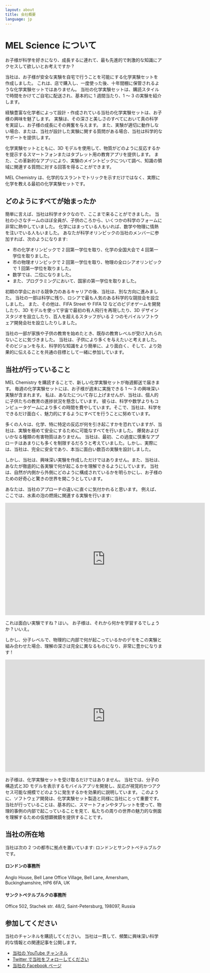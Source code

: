 ```yaml
---
layout: about
title: 会社概要
language: jp
---
```


# MEL Science について

お子様が科学を好きになり、成長するに連れて、最も先進的で刺激的な知識にアクセスして欲しいとお考えですか ?

当社は、お子様が安全な実験を自宅で行うことを可能にする化学実験セットを作成しました。 これは、店で購入し、一度使った後、十年間棚に保管されるような化学実験セットではありません。 当社の化学実験セットは、購読スタイルで時間をかけてご自宅に配送され、基本的に 1 週間当たり、1 ～ 3 の実験を紹介します。

経験豊富な化学者によって設計・作成されている当社の化学実験セットは、お子様の興味を魅了します。 実験は、その深さと美しさのすべてにおいて真の科学を実証し、お子様の成長にその興奮を与えます。 また、実験が適切に動作しない場合、または、当社が設計した実験に関する質問がある場合、当社は科学的なサポートを提供します。

化学実験セットとともに、3D モデルを使用して、物質がどのように反応するかを提示するスマートフォンまたはタブレット用の教育アプリを提供します。 また、この革新的なアプリにより、実験のメイントピックについて調べ、知識の領域に関連する質問に対する回答を得ることができます。

MEL Chemistry は、化学的なスラントでトリックを示すだけではなく、実際に化学を教える最初の化学実験セットです。

## どのようにすべてが始まったか
簡単に言えば、当社は科学オタクなので、ここまで来ることができました。 当社の小さなチームのほぼ全員が、子供のころから、いくつかの科学のフォームに非常に熱中していました。 化学にはまっている人もいれば、数学や物理に情熱を注いでいる人もいました。 あなたが科学オリンピックの当社のメンバーに参加すれば、次のようになります:

* 市の化学オリンピックで 2 回第一学位を取り、化学の全国大会で 4 回第一学位を取りました。
* 市の物理オリンピックで 2 回第一学位を取り、物理の全ロシアオリンピックで 1 回第一学位を取りました。
* 数学では、二位になりました。
* また、プログラミングにおいて、国家の第一学位を取りました。

初期の学会における競争力のあるキャリアの後、当社は、別な方向に進みました。 当社の一部は科学に残り、ロシアで最も人気のある科学的な競技会を設立しました。 また、その他は、FIFA Street や FIFA 12 などのビデオゲームを開発したり、3D モデルを使って宇宙で最初の有人飛行を再現したり、3D デザインスタジオを設立したり、百人を超えるスタッフがいる 2 つのモバイルソフトウェア開発会社を設立したりしました。

当社の一部が家族や子供の教育を始めたとき、既存の教育レベルが受け入れられないことに気づきました。 当社は、子供により多くを与えたいと考えました。 そのビジョンを与え、科学的な知識をより簡単に、より面白く、そして、より効果的に伝えることを共通の目標として一緒に参加しています。

## 当社が行っていること

MEL Chemistry を購読することで、新しい化学実験セットが毎週郵送で届きます。 毎週の化学実験セットには、お子様が週末に実施できる 1 ～ 3 の興味深い実験が含まれます。 私は、あなたについて存じ上げませんが、当社は、個人的に子供たちの教育の進捗状況を懸念しています。 彼らは、科学や数学よりもコンピュータゲームにより多くの時間を費やしています。そこで、当社は、科学をできるだけ面白く、魅力的にするようにすべてを行うことに努めています。

多くの人々は、化学、特に特定の反応が何を引き起こすかを恐れていますが、当社は、実験を極めて安全にするために可能なすべてを行いました。 爆発およびいかなる種類の有害物質はありません。 当社は、最初、この過度に慎重なアプローチはあまりにも多くを制限するだろうと考えていました。しかし、実際には、当社は、完全に安全であり、本当に面白い数百の実験を設計しました。

しかし、当社は、興味深い実験を作成しただけではありません。また、当社は、あなたが徹底的に各実験で何が起こるかを理解できるようにしています。 当社は、自然が内側から外側にどのように構成されているかを明らかにし、お子様のための好奇心と驚きの世界を開こうとしています。

あなたは、当社のアプローチの違いに直ぐに気付かれると思います。 例えば、ここでは、水素の泡の燃焼に関連する実験を行います:

<iframe width="640" height="360" src="http://www.youtube.com/embed/RuXXLjpc67c?rel=0" frameborder="0" allowfullscreen></iframe>
<br>

これは面白い実験ですね ? はい。 お子様は、それから何かを学習するでしょうか ? いいえ。

しかし、分子レベルで、物理的に内部で何が起こっているかのデモをこの実験と組み合わせた場合、理解の深さは完全に異なるものになり、非常に豊かになります !

<iframe width="640" height="360" src="http://www.youtube.com/embed/YuqA_uojSJ4?rel=0" frameborder="0" allowfullscreen></iframe>
<br>

お子様は、化学実験セットを受け取るだけではありません。 当社では、分子の構造式と3D モデルを表示するモバイルアプリを開発し、反応が視覚的かつアクセス可能な規模でどのように発生するかを効果的に説明しています。 このように、ソフトウェア開発は、化学実験セット製造と同様に当社にとって重要です。 当社が行っていることは、基本的に、スマートフォンやタブレットを使って、物理的事例の内部で起こっていることを見て、私たちの周りの世界の魅力的な側面を理解するための仮想顕微鏡を提供することです。

## 当社の所在地

当社は次の 2 つの都市に拠点を置いています: ロンドンとサンクトペテルブルクです。

#### ロンドンの事務所
Anglo House, Bell Lane Office Village, Bell Lane, Amersham, Buckinghamshire, HP6 6FA, UK

#### サンクトペテルブルクの事務所
Office 502, Stachek str. 48/2, Saint-Petersburg, 198097, Russia

## 参加してください

当社のチャンネルを購読してください。 当社は一貫して、頻繁に興味深い科学的な情報との関連記事を公開します。

* <a href="https://www.youtube.com/channel/UCGG78ZQr-Gv-JBRl22uv-cQ">当社の YouTube チャンネル</a>
* <a href="https://twitter.com/MelScienceJP">Twitter で当社をフォローしてください</a>
* <a href="https://www.facebook.com/melscience">当社の Facebook ページ</a>

<!-- 
あなたがお子様に有益な何かをやって時間を過ごして欲しい、すなわち、彼らの今後の人生に役立つ物理的な存在の基本的な理解を達成して欲しいと考えておられるのなら、<a href="">MEL Chemistry を購読してください</a>。 毎週、魅力的な実験とその実験の中で起きる現象の本質を説明する忘れない物語 (人生の要素) の入った新しい箱が玄関に届けられます !

<a>MEL Chemistry を購読する</a>
-->